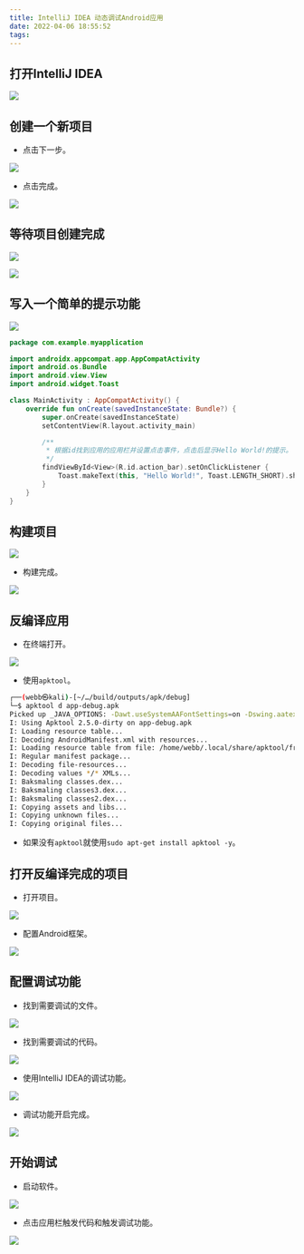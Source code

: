 ```yaml
---
title: IntelliJ IDEA 动态调试Android应用
date: 2022-04-06 18:55:52
tags:
---
```


## 打开IntelliJ IDEA

![](../../images/IntelliJ-IDEA-动态调试Android应用/2022-04-06-18-56-59-image.png)

## 创建一个新项目

+ 点击下一步。

![](../../images/IntelliJ-IDEA-动态调试Android应用/2022-04-06-18-57-38-image.png)

+ 点击完成。

![](../../images/IntelliJ-IDEA-动态调试Android应用/2022-04-06-18-59-36-image.png)

## 等待项目创建完成

![](../../images/IntelliJ-IDEA-动态调试Android应用/2022-04-06-19-03-44-image.png)

![](../../images/IntelliJ-IDEA-动态调试Android应用/2022-04-06-19-04-43-image.png)

## 写入一个简单的提示功能

![](../../images/IntelliJ-IDEA-动态调试Android应用/2022-04-06-19-06-21-image.png)

```kotlin
package com.example.myapplication

import androidx.appcompat.app.AppCompatActivity
import android.os.Bundle
import android.view.View
import android.widget.Toast

class MainActivity : AppCompatActivity() {
    override fun onCreate(savedInstanceState: Bundle?) {
        super.onCreate(savedInstanceState)
        setContentView(R.layout.activity_main)

        /**
         * 根据id找到应用的应用栏并设置点击事件，点击后显示Hello World!的提示。
         */
        findViewById<View>(R.id.action_bar).setOnClickListener {
            Toast.makeText(this, "Hello World!", Toast.LENGTH_SHORT).show()
        }
    }
}
```

## 构建项目

![](../../images/IntelliJ-IDEA-动态调试Android应用/2022-04-06-19-07-22-image.png)

+ 构建完成。

![](../../images/IntelliJ-IDEA-动态调试Android应用/2022-04-06-20-24-36-image.png)

## 反编译应用

+ 在终端打开。

![](../../images/IntelliJ-IDEA-动态调试Android应用/2022-04-06-20-25-21-image.png)

+ 使用`apktool`。

```bash
┌──(webb㉿kali)-[~/…/build/outputs/apk/debug]
└─$ apktool d app-debug.apk       
Picked up _JAVA_OPTIONS: -Dawt.useSystemAAFontSettings=on -Dswing.aatext=true
I: Using Apktool 2.5.0-dirty on app-debug.apk
I: Loading resource table...
I: Decoding AndroidManifest.xml with resources...
I: Loading resource table from file: /home/webb/.local/share/apktool/framework/1.apk
I: Regular manifest package...
I: Decoding file-resources...
I: Decoding values */* XMLs...
I: Baksmaling classes.dex...
I: Baksmaling classes3.dex...
I: Baksmaling classes2.dex...
I: Copying assets and libs...
I: Copying unknown files...
I: Copying original files...
```

+ 如果没有`apktool`就使用`sudo apt-get install apktool -y`。

## 打开反编译完成的项目

+ 打开项目。

![](../../images/IntelliJ-IDEA-动态调试Android应用/2022-04-06-20-09-55-image.png)

+ 配置Android框架。

![](../../images/IntelliJ-IDEA-动态调试Android应用/2022-04-06-20-12-54-image.png)

## 配置调试功能

+ 找到需要调试的文件。

![](../../images/IntelliJ-IDEA-动态调试Android应用/2022-04-06-20-13-55-image.png)

+ 找到需要调试的代码。

![](../../images/IntelliJ-IDEA-动态调试Android应用/2022-04-06-20-15-20-image.png)

+ 使用IntelliJ IDEA的调试功能。

![](../../images/IntelliJ-IDEA-动态调试Android应用/2022-04-06-20-18-04-image.png)

+ 调试功能开启完成。

![](../../images/IntelliJ-IDEA-动态调试Android应用/2022-04-06-20-18-37-image.png)

## 开始调试

+ 启动软件。

![](../../images/IntelliJ-IDEA-动态调试Android应用/2022-04-06-20-21-44-image.png)

+ 点击应用栏触发代码和触发调试功能。

![](../../images/IntelliJ-IDEA-动态调试Android应用/2022-04-06-20-22-48-image.png)
